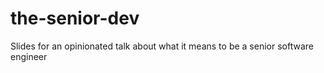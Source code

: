 # the-senior-dev
Slides for an opinionated talk about what it means to be a senior software engineer
